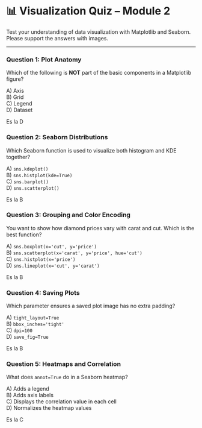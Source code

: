 # 📊 Visualization Quiz – Module 2

Test your understanding of data visualization with Matplotlib and Seaborn. Please support the answers with images.

---

### **Question 1: Plot Anatomy**

Which of the following is **NOT** part of the basic components in a Matplotlib figure?

A) Axis  
B) Grid  
C) Legend  
D) Dataset

Es la D

### **Question 2: Seaborn Distributions**

Which Seaborn function is used to visualize both histogram and KDE together?

A) `sns.kdeplot()`  
B) `sns.histplot(kde=True)`  
C) `sns.barplot()`  
D) `sns.scatterplot()`

Es la B

### **Question 3: Grouping and Color Encoding**

You want to show how diamond prices vary with carat and cut. Which is the best function?

A) `sns.boxplot(x='cut', y='price')`  
B) `sns.scatterplot(x='carat', y='price', hue='cut')`  
C) `sns.histplot(x='price')`  
D) `sns.lineplot(x='cut', y='carat')`

Es la B

### **Question 4: Saving Plots**

Which parameter ensures a saved plot image has no extra padding?

A) `tight_layout=True`  
B) `bbox_inches='tight'`  
C) `dpi=100`  
D) `save_fig=True`

Es la B

### **Question 5: Heatmaps and Correlation**

What does `annot=True` do in a Seaborn heatmap?

A) Adds a legend  
B) Adds axis labels  
C) Displays the correlation value in each cell  
D) Normalizes the heatmap values

Es la C